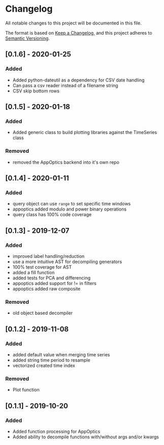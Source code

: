 # Changelog
All notable changes to this project will be documented in this file.

The format is based on [Keep a Changelog](https://keepachangelog.com/en/1.0.0/),
and this project adheres to [Semantic Versioning](https://semver.org/spec/v2.0.0.html).

## [0.1.6] - 2020-01-25

### Added
- Added python-dateutil as a dependency for CSV date handling
- Can pass a csv reader instead of a filename string
- CSV skip bottom rows

## [0.1.5] - 2020-01-18

### Added
- Added generic class to build plotting libraries against the TimeSeries class

### Removed
- removed the AppOptics backend into it's own repo

## [0.1.4] - 2020-01-11

### Added
- query object can use `range` to set specific time windows
- appoptics added modulo and power binary operations
- query class has 100% code coverage

## [0.1.3] - 2019-12-07
### Added
- improved label handling/reduction
- use a more intuitive AST for decompiling generators
- 100% test coverage for AST
- added a fill function
- added tests for PCA and differencing
- appoptics added support for != in filters
- appoptics added raw composite

### Removed
- old object based decompiler

## [0.1.2] - 2019-11-08
### Added
- added default value when merging time series
- added string time period to resample
- vectorized created time index

### Removed
- Plot function

## [0.1.1] - 2019-10-20
### Added
- Added function processing for AppOptics
- Added ability to decompile functions with/without args and/or kwargs

